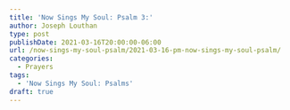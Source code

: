 ```yaml
---
title: 'Now Sings My Soul: Psalm 3:'
author: Joseph Louthan
type: post
publishDate: 2021-03-16T20:00:00-06:00
url: /now-sings-my-soul-psalm/2021-03-16-pm-now-sings-my-soul-psalm/
categories:
  - Prayers
tags:
  - 'Now Sings My Soul: Psalms'
draft: true
---
```

<div style="font-variant: small-caps;">

</div>
    
